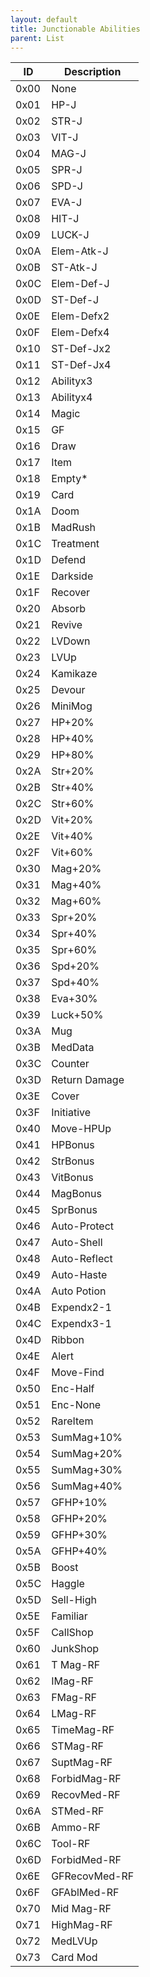 ```yaml
---
layout: default
title: Junctionable Abilities
parent: List
---
```


| ID   | Description   |
|------|---------------|
| 0x00 | None          |
| 0x01 | HP-J          |
| 0x02 | STR-J         |
| 0x03 | VIT-J         |
| 0x04 | MAG-J         |
| 0x05 | SPR-J         |
| 0x06 | SPD-J         |
| 0x07 | EVA-J         |
| 0x08 | HIT-J         |
| 0x09 | LUCK-J        |
| 0x0A | Elem-Atk-J    |
| 0x0B | ST-Atk-J      |
| 0x0C | Elem-Def-J    |
| 0x0D | ST-Def-J      |
| 0x0E | Elem-Defx2    |
| 0x0F | Elem-Defx4    |
| 0x10 | ST-Def-Jx2    |
| 0x11 | ST-Def-Jx4    |
| 0x12 | Abilityx3     |
| 0x13 | Abilityx4     |
| 0x14 | Magic         |
| 0x15 | GF            |
| 0x16 | Draw          |
| 0x17 | Item          |
| 0x18 | Empty*        |
| 0x19 | Card          |
| 0x1A | Doom          |
| 0x1B | MadRush       |
| 0x1C | Treatment     |
| 0x1D | Defend        |
| 0x1E | Darkside      |
| 0x1F | Recover       |
| 0x20 | Absorb        |
| 0x21 | Revive        |
| 0x22 | LVDown        |
| 0x23 | LVUp          |
| 0x24 | Kamikaze      |
| 0x25 | Devour        |
| 0x26 | MiniMog       |
| 0x27 | HP+20%        |
| 0x28 | HP+40%        |
| 0x29 | HP+80%        |
| 0x2A | Str+20%       |
| 0x2B | Str+40%       |
| 0x2C | Str+60%       |
| 0x2D | Vit+20%       |
| 0x2E | Vit+40%       |
| 0x2F | Vit+60%       |
| 0x30 | Mag+20%       |
| 0x31 | Mag+40%       |
| 0x32 | Mag+60%       |
| 0x33 | Spr+20%       |
| 0x34 | Spr+40%       |
| 0x35 | Spr+60%       |
| 0x36 | Spd+20%       |
| 0x37 | Spd+40%       |
| 0x38 | Eva+30%       |
| 0x39 | Luck+50%      |
| 0x3A | Mug           |
| 0x3B | MedData       |
| 0x3C | Counter       |
| 0x3D | Return Damage |
| 0x3E | Cover         |
| 0x3F | Initiative    |
| 0x40 | Move-HPUp     |
| 0x41 | HPBonus       |
| 0x42 | StrBonus      |
| 0x43 | VitBonus      |
| 0x44 | MagBonus      |
| 0x45 | SprBonus      |
| 0x46 | Auto-Protect  |
| 0x47 | Auto-Shell    |
| 0x48 | Auto-Reflect  |
| 0x49 | Auto-Haste    |
| 0x4A | Auto Potion   |
| 0x4B | Expendx2-1    |
| 0x4C | Expendx3-1    |
| 0x4D | Ribbon        |
| 0x4E | Alert         |
| 0x4F | Move-Find     |
| 0x50 | Enc-Half      |
| 0x51 | Enc-None      |
| 0x52 | RareItem      |
| 0x53 | SumMag+10%    |
| 0x54 | SumMag+20%    |
| 0x55 | SumMag+30%    |
| 0x56 | SumMag+40%    |
| 0x57 | GFHP+10%      |
| 0x58 | GFHP+20%      |
| 0x59 | GFHP+30%      |
| 0x5A | GFHP+40%      |
| 0x5B | Boost         |
| 0x5C | Haggle        |
| 0x5D | Sell-High     |
| 0x5E | Familiar      |
| 0x5F | CallShop      |
| 0x60 | JunkShop      |
| 0x61 | T Mag-RF      |
| 0x62 | IMag-RF       |
| 0x63 | FMag-RF       |
| 0x64 | LMag-RF       |
| 0x65 | TimeMag-RF    |
| 0x66 | STMag-RF      |
| 0x67 | SuptMag-RF    |
| 0x68 | ForbidMag-RF  |
| 0x69 | RecovMed-RF   |
| 0x6A | STMed-RF      |
| 0x6B | Ammo-RF       |
| 0x6C | Tool-RF       |
| 0x6D | ForbidMed-RF  |
| 0x6E | GFRecovMed-RF |
| 0x6F | GFAblMed-RF   |
| 0x70 | Mid Mag-RF    |
| 0x71 | HighMag-RF    |
| 0x72 | MedLVUp       |
| 0x73 | Card Mod      |